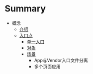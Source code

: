 # Summary

* 概念
  * [介绍](concepts/introduction.md)
  * [入口点](concepts/entry_points/index.md)
  	 * [单一入口](concepts/entry_points/index.md#single)
  	 * [对象](concepts/entry_points/index.md#object)
  	 * [场景](concepts/entry_points/index.md#scenarios)
	  	 * App与Vendor入口文件分离
	  	 * 多个页面应用

